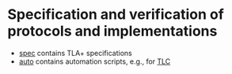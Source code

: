 # Specification and verification of protocols and implementations

 * [spec](./spec) contains TLA+ specifications
 * [auto](./auto) contains automation scripts, e.g., for [TLC](https://lamport.azurewebsites.net/tla/tools.html?unhideBut=hide-tlc&unhideDiv=tlc)
